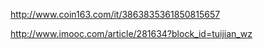 http://www.coin163.com/it/3863835361850815657

http://www.imooc.com/article/281634?block_id=tuijian_wz